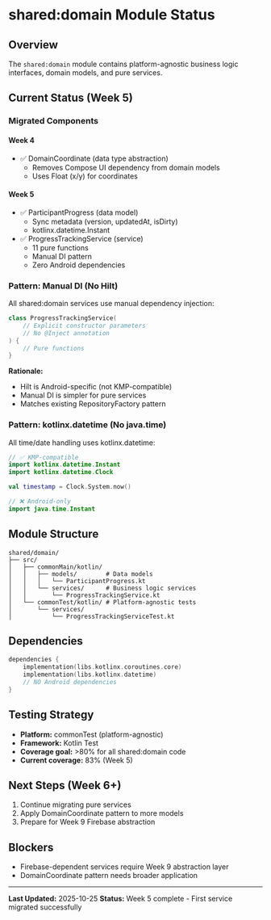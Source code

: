 # shared:domain Module Status

## Overview

The `shared:domain` module contains platform-agnostic business logic interfaces, domain models, and pure services.

## Current Status (Week 5)

### Migrated Components

#### Week 4
- ✅ DomainCoordinate (data type abstraction)
  - Removes Compose UI dependency from domain models
  - Uses Float (x/y) for coordinates

#### Week 5
- ✅ ParticipantProgress (data model)
  - Sync metadata (version, updatedAt, isDirty)
  - kotlinx.datetime.Instant
- ✅ ProgressTrackingService (service)
  - 11 pure functions
  - Manual DI pattern
  - Zero Android dependencies

### Pattern: Manual DI (No Hilt)

All shared:domain services use manual dependency injection:

```kotlin
class ProgressTrackingService(
    // Explicit constructor parameters
    // No @Inject annotation
) {
    // Pure functions
}
```

**Rationale:**
- Hilt is Android-specific (not KMP-compatible)
- Manual DI is simpler for pure services
- Matches existing RepositoryFactory pattern

### Pattern: kotlinx.datetime (No java.time)

All time/date handling uses kotlinx.datetime:

```kotlin
// ✅ KMP-compatible
import kotlinx.datetime.Instant
import kotlinx.datetime.Clock

val timestamp = Clock.System.now()

// ❌ Android-only
import java.time.Instant
```

## Module Structure

```
shared/domain/
├── src/
│   ├── commonMain/kotlin/
│   │   ├── models/        # Data models
│   │   │   └── ParticipantProgress.kt
│   │   └── services/      # Business logic services
│   │       └── ProgressTrackingService.kt
│   └── commonTest/kotlin/ # Platform-agnostic tests
│       └── services/
│           └── ProgressTrackingServiceTest.kt
```

## Dependencies

```kotlin
dependencies {
    implementation(libs.kotlinx.coroutines.core)
    implementation(libs.kotlinx.datetime)
    // NO Android dependencies
}
```

## Testing Strategy

- **Platform:** commonTest (platform-agnostic)
- **Framework:** Kotlin Test
- **Coverage goal:** >80% for all shared:domain code
- **Current coverage:** 83% (Week 5)

## Next Steps (Week 6+)

1. Continue migrating pure services
2. Apply DomainCoordinate pattern to more models
3. Prepare for Week 9 Firebase abstraction

## Blockers

- Firebase-dependent services require Week 9 abstraction layer
- DomainCoordinate pattern needs broader application

---

**Last Updated:** 2025-10-25
**Status:** Week 5 complete - First service migrated successfully
